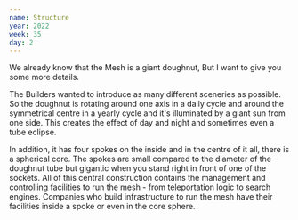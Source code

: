 ```yaml
---
name: Structure
year: 2022
week: 35
day: 2
---
```


We already know that the Mesh is a giant doughnut, But I want to give you some
more details.

The Builders wanted to introduce as many different sceneries as possible. So the
doughnut is rotating around one axis in a daily cycle and around the symmetrical
centre in a yearly cycle and it's illuminated by a giant sun from one side. This
creates the effect of day and night and sometimes even a tube eclipse.

In addition, it has four spokes on the inside and in the centre of it all, there
is a spherical core. The spokes are small compared to the diameter of the
doughnut tube but gigantic when you stand right in front of one of the sockets.
All of this central construction contains the management and controlling
facilities to run the mesh - from teleportation logic to search engines.
Companies who build infrastructure to run the mesh have their facilities inside
a spoke or even in the core sphere.

